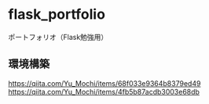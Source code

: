 # flask_portfolio
ポートフォリオ（Flask勉強用）

## 環境構築
https://qiita.com/Yu_Mochi/items/68f033e9364b8379ed49
https://qiita.com/Yu_Mochi/items/4fb5b87acdb3003e68db
